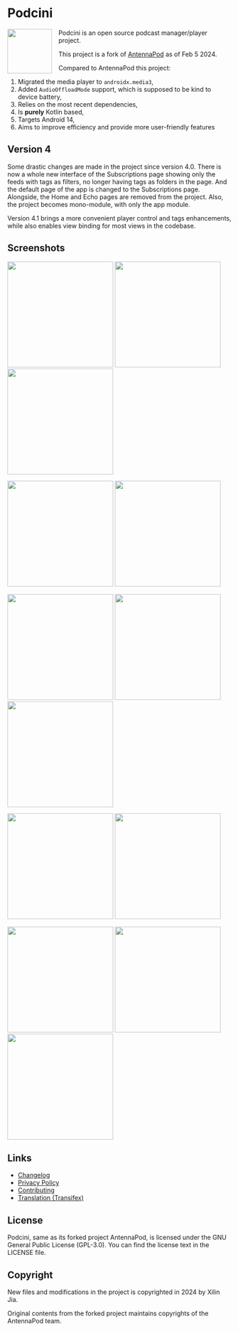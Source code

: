 # Podcini

<img width="100" src="https://raw.githubusercontent.com/xilinjia/podcini/main/images/icon 256x256.png" align="left" style="margin-right:15px"/>
Podcini is an open source podcast manager/player project.

This project is a fork of [AntennaPod](<https://github.com/AntennaPod/AntennaPod>) as of Feb 5 2024.

Compared to AntennaPod this project:
1. Migrated the media player to `androidx.media3`,
2. Added `AudioOffloadMode` support, which is supposed to be kind to device battery,
3. Relies on the most recent dependencies,
4. Is __purely__ Kotlin based,
4. Targets Android 14,
5. Aims to improve efficiency and provide more user-friendly features

## Version 4

Some drastic changes are made in the project since version 4.0.
There is now a whole new interface of the Subscriptions page showing only the feeds with tags as filters, no longer having tags as folders in the page.
And the default page of the app is changed to the Subscriptions page. 
Alongside, the Home and Echo pages are removed from the project.
Also, the project becomes mono-module, with only the app module.

Version 4.1 brings a more convenient player control and tags enhancements, while also enables view binding for most views in the codebase.

## Screenshots

<img src="./images/1_drawer.jpg" width="238" /> <img src="./images/2_setting.jpg" width="238" /> <img src="./images/2_setting1.jpg" width="238" />

<img src="./images/3_subscriptions.jpg" width="238" /> <img src="./images/4_queue.jpg" width="238" />  

<img src="./images/5_podcast.jpg" width="238" /> <img src="./images/5_podcast1.jpg" width="238" /> <img src="./images/6_episode.jpg" width="238" />   

<img src="./images/7_speed.jpg" width="238" /> <img src="./images/8_player.jpg" width="238" />

<img src="./images/9_swipe_setting.jpg" width="238" /> <img src="./images/9_swipe_setting1.jpg" width="238" /> <img src="./images/91_feed_search.jpg" width="238" />


## Links

- [Changelog](changelog.md)
- [Privacy Policy](PrivacyPolicy.md)
- [Contributing](CONTRIBUTING.md)
- [Translation (Transifex)](https://app.transifex.com/xilinjia/podcini/dashboard/)

## License

Podcini, same as its forked project AntennaPod, is licensed under the GNU General Public License (GPL-3.0).
You can find the license text in the LICENSE file.

## Copyright

New files and modifications in the project is copyrighted in 2024 by Xilin Jia.

Original contents from the forked project maintains copyrights of the AntennaPod team.
